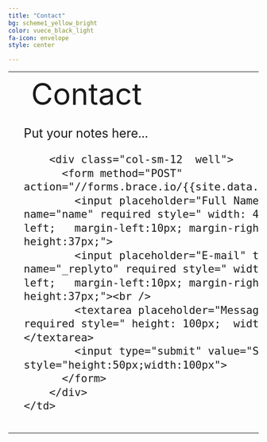 ```yaml
---
title: "Contact"
bg: scheme1_yellow_bright
color: vuece_black_light
fa-icon: envelope
style: center

---
```


<table>
  <tr>
    <td rowspan="2">
    <span class="fa-stack subtlecircle" style="font-size:60px; background:rgba(255,166,0,0.1)">
          <i class="fa fa-circle fa-stack-2x text-vuece_black_light"></i>
		  <i class="fa fa-send fa-stack-1x text-scheme1_yellow_bright"></i>
	</span>
	</td>
	<td style="font-size:60px;text-align:left;">
    	Contact
	</td>		
  </tr>
  
   <tr>
	<td style="font-size:25px;line-height:110%;padding:15px;">
		Put your notes here...
		
		<div class="col-sm-12  well">
		  <form method="POST" action="//forms.brace.io/{{site.data.setting.email}}">
		    <input placeholder="Full Name" type="text" name="name" required style=" width: 45%;   float: left;   margin-left:10px; margin-right:10px; height:37px;">
		    <input placeholder="E-mail" type="email" name="_replyto" required style=" width: 45%;   float: left;   margin-left:10px; margin-right:10px; height:37px;"><br />
		    <textarea placeholder="Message" name="message" required style=" height: 100px;  width: 94%;"></textarea>
		    <input type="submit" value="Send" style="height:50px;width:100px">
		  </form>
		</div>
	</td>		
  </tr>
</table>



